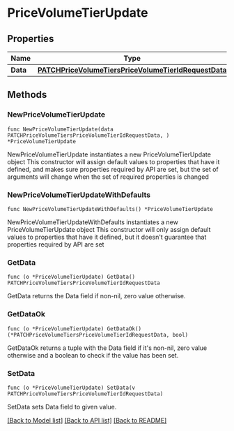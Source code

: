 # PriceVolumeTierUpdate

## Properties

Name | Type | Description | Notes
------------ | ------------- | ------------- | -------------
**Data** | [**PATCHPriceVolumeTiersPriceVolumeTierIdRequestData**](PATCHPriceVolumeTiersPriceVolumeTierIdRequestData.md) |  | 

## Methods

### NewPriceVolumeTierUpdate

`func NewPriceVolumeTierUpdate(data PATCHPriceVolumeTiersPriceVolumeTierIdRequestData, ) *PriceVolumeTierUpdate`

NewPriceVolumeTierUpdate instantiates a new PriceVolumeTierUpdate object
This constructor will assign default values to properties that have it defined,
and makes sure properties required by API are set, but the set of arguments
will change when the set of required properties is changed

### NewPriceVolumeTierUpdateWithDefaults

`func NewPriceVolumeTierUpdateWithDefaults() *PriceVolumeTierUpdate`

NewPriceVolumeTierUpdateWithDefaults instantiates a new PriceVolumeTierUpdate object
This constructor will only assign default values to properties that have it defined,
but it doesn't guarantee that properties required by API are set

### GetData

`func (o *PriceVolumeTierUpdate) GetData() PATCHPriceVolumeTiersPriceVolumeTierIdRequestData`

GetData returns the Data field if non-nil, zero value otherwise.

### GetDataOk

`func (o *PriceVolumeTierUpdate) GetDataOk() (*PATCHPriceVolumeTiersPriceVolumeTierIdRequestData, bool)`

GetDataOk returns a tuple with the Data field if it's non-nil, zero value otherwise
and a boolean to check if the value has been set.

### SetData

`func (o *PriceVolumeTierUpdate) SetData(v PATCHPriceVolumeTiersPriceVolumeTierIdRequestData)`

SetData sets Data field to given value.



[[Back to Model list]](../README.md#documentation-for-models) [[Back to API list]](../README.md#documentation-for-api-endpoints) [[Back to README]](../README.md)


